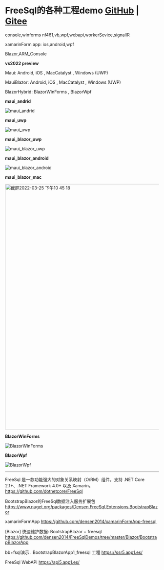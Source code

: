 # FreeSql的各种工程demo [GitHub](https://github.com/densen2014/FreeSqlDemos) | [Gitee](https://gitee.com/alexchow/FreeSqlDemos)

console,winforms nf461,vb,wpf,webapi,workerSevice,signalIR

xamarinForm app: ios,android,wpf

Blazor,ARM_Console

**vs2022 preview**

Maui: Android, iOS , MacCatalyst , Windows (UWP) 

MauiBlazor: Android, iOS , MacCatalyst , Windows (UWP) 

BlazorHybrid: BlazorWinForms , BlazorWpf

**maui_andrid**

![maui_andrid](https://user-images.githubusercontent.com/8428709/159808994-efa0afcb-2d76-44fb-9e02-01e649b81726.jpg)

**maui_uwp**

![maui_uwp](https://user-images.githubusercontent.com/8428709/159809002-20486dd7-160f-4abc-8378-fe2842d520a2.jpg)

**maui_blazor_uwp**

![maui_blazor_uwp](https://user-images.githubusercontent.com/8428709/159809012-fd6a146f-196a-4046-a7f9-74200b74bfaa.jpg)

**maui_blazor_android**

![maui_blazor_android](https://user-images.githubusercontent.com/8428709/159809020-2def12a9-1d24-484d-94e4-4afa791fd7bf.jpg)

**maui_blazor_mac**

<img width="802" alt="截屏2022-03-25 下午10 45 18" src="https://user-images.githubusercontent.com/8428709/160206776-96a182b2-84c5-41d2-8907-99341aa3bd9c.png">

**BlazorWinForms**


![BlazorWinForms](https://user-images.githubusercontent.com/8428709/159810015-8df0aaee-9511-40c2-9b0f-6e4b3e8a22d3.jpg)

**BlazorWpf**

![BlazorWpf](https://user-images.githubusercontent.com/8428709/159810029-100af852-af43-4650-90f1-d24da4c3c03d.jpg)

----

FreeSql 是一款功能强大的对象关系映射（O/RM）组件，支持 .NET Core 2.1+、.NET Framework 4.0+ 以及 Xamarin。
https://github.com/dotnetcore/FreeSql

BootstrapBlazor的FreeSql数据注入服务扩展包
https://www.nuget.org/packages/Densen.FreeSql.Extensions.BootstrapBlazor

xamarinFormApp
https://github.com/densen2014/xamarinFormApp-freesql

[Blazor] 快速维护数据: BootstrapBlazor + freesql
https://github.com/densen2014/FreeSqlDemos/tree/master/Blazor/BootstrapBlazorApp


bb+fsql演示 . BootstrapBlazorApp1_freesql 工程
https://ssr5.app1.es/ 

FreeSql WebAPI 
https://api5.app1.es/


